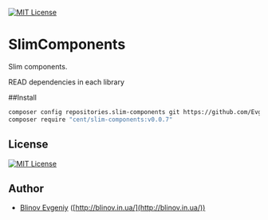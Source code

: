 [![MIT License][license-image]][license-url]

# SlimComponents
Slim components.

READ dependencies in each library

##Install

```sh
composer config repositories.slim-components git https://github.com/EvgeniyBlinov/slim-components
composer require "cent/slim-components:v0.0.7"
```

## License

[![MIT License][license-image]][license-url]

## Author

- [Blinov Evgeniy](mailto:evgeniy_blinov@mail.ru) ([http://blinov.in.ua/](http://blinov.in.ua/))

[license-image]: http://img.shields.io/badge/license-MIT-blue.svg?style=flat
[license-url]: LICENSE
